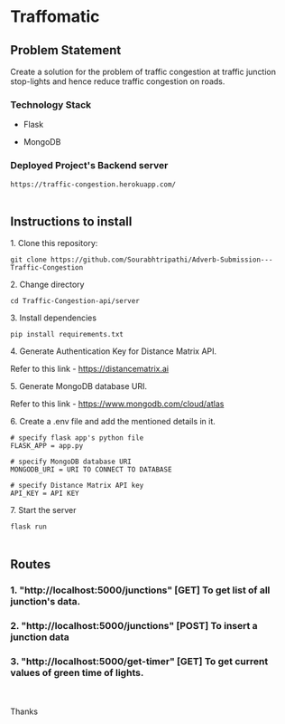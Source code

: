 # Traffomatic

## Problem Statement

Create a solution for the problem of traffic congestion at traffic junction stop-lights and hence reduce traffic congestion on roads.

### Technology Stack

- Flask

- MongoDB

### Deployed Project's Backend server

`https://traffic-congestion.herokuapp.com/`<br><br>

## Instructions to install

1\. Clone this repository:

`git clone https://github.com/Sourabhtripathi/Adverb-Submission---Traffic-Congestion`

2\. Change directory

`cd Traffic-Congestion-api/server`

3\. Install dependencies

`pip install requirements.txt`

4\. Generate Authentication Key for Distance Matrix API.

Refer to this link - <https://distancematrix.ai>

5\. Generate MongoDB database URI.

Refer to this link - <https://www.mongodb.com/cloud/atlas>

6\. Create a .env file and add the mentioned details in it.

```
# specify flask app's python file
FLASK_APP = app.py

# specify MongoDB database URI
MONGODB_URI = URI TO CONNECT TO DATABASE

# specify Distance Matrix API key
API_KEY = API KEY

```

7\. Start the server

`flask run`<br><br>

## Routes

### 1\. "http://localhost:5000/junctions" [GET] To get list of all junction's data.

### 2\. "http://localhost:5000/junctions" [POST] To insert a junction data

### 3\. "http://localhost:5000/get-timer" [GET] To get current values of green time of lights.

<br><br>
Thanks

